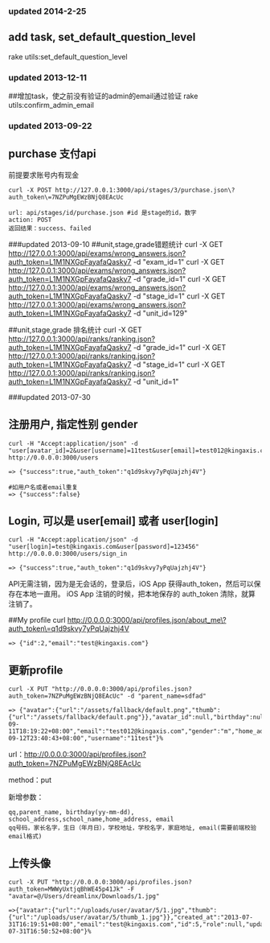 ### updated 2014-2-25
## add task, set_default_question_level
rake utils:set_default_question_level

### updated 2013-12-11
##增加task，使之前没有验证的admin的email通过验证
rake utils:confirm_admin_email

### updated 2013-09-22
## purchase 支付api
前提要求账号内有现金
    
    curl -X POST http://127.0.0.1:3000/api/stages/3/purchase.json\?auth_token\=7NZPuMgEWzBNjQ8EAcUc 

    url: api/stages/id/purchase.json #id 是stage的id，数字
    action: POST
    返回结果：success、failed




###updated 2013-09-10
##unit,stage,grade错题统计
    curl -X GET http://127.0.0.1:3000/api/exams/wrong_answers.json?auth_token=L1M1NXGpFayafaQasky7 -d "exam_id=1" 
    curl -X GET http://127.0.0.1:3000/api/exams/wrong_answers.json?auth_token=L1M1NXGpFayafaQasky7 -d "grade_id=1" 
    curl -X GET http://127.0.0.1:3000/api/exams/wrong_answers.json?auth_token=L1M1NXGpFayafaQasky7 -d "stage_id=1" 
    curl -X GET http://127.0.0.1:3000/api/exams/wrong_answers.json?auth_token=L1M1NXGpFayafaQasky7 -d "unit_id=129" 
 
##unit,stage,grade 排名统计
    curl -X GET http://127.0.0.1:3000/api/ranks/ranking.json?auth_token=L1M1NXGpFayafaQasky7 -d "grade_id=1"
    curl -X GET http://127.0.0.1:3000/api/ranks/ranking.json?auth_token=L1M1NXGpFayafaQasky7 -d "stage_id=1"
    curl -X GET http://127.0.0.1:3000/api/ranks/ranking.json?auth_token=L1M1NXGpFayafaQasky7 -d "unit_id=1"

###updated 2013-07-30

## 注册用户, 指定性别 gender
    curl -H "Accept:application/json" -d "user[avatar_id]=2&user[username]=11test&user[email]=test012@kingaxis.com&user[password]=123456&user[password_confirmation]=123456&user[gender]=m" http://0.0.0.0:3000/users
    
    => {"success":true,"auth_token":"q1d9skvy7yPqUajzhj4V"}
    
    #如用户名或者email重复
    => {"success":false}

## Login, 可以是 user[email] 或者 user[login]
    curl -H "Accept:application/json" -d "user[login]=test@kingaxis.com&user[password]=123456" http://0.0.0.0:3000/users/sign_in

    => {"success":true,"auth_token":"q1d9skvy7yPqUajzhj4V"}

API无需注销，因为是无会话的，登录后，iOS App 获得auth_token，然后可以保存在本地一直用。
iOS App 注销的时候，把本地保存的 auth_token 清除，就算注销了。

##My profile
    curl http://0.0.0.0:3000/api/profiles.json/about_me\?auth_token\=q1d9skvy7yPqUajzhj4V
    
    => {"id":2,"email":"test@kingaxis.com"}

## 更新profile
    curl -X PUT "http://0.0.0.0:3000/api/profiles.json?auth_token=7NZPuMgEWzBNjQ8EAcUc" -d "parent_name=sdfad"

    => {"avatar":{"url":"/assets/fallback/default.png","thumb":{"url":"/assets/fallback/default.png"}},"avatar_id":null,"birthday":null,"created_at":"2013-09-11T18:19:22+08:00","email":"test012@kingaxis.com","gender":"m","home_address":null,"id":98,"parent_name":"sdfad","qq":"1111","role":null,"school_address":null,"school_name":null,"updated_at":"2013-09-12T23:40:43+08:00","username":"11test"}%    

url：http://0.0.0.0:3000/api/profiles.json?auth_token=7NZPuMgEWzBNjQ8EAcUc

method：put

新增参数：

    qq,parent_name, birthday(yy-mm-dd), school_address,school_name,home_address, email
    qq号码，家长名字，生日（年月日），学校地址，学校名字，家庭地址, email(需要前端校验email格式)
## 上传头像
    curl -X PUT "http://0.0.0.0:3000/api/profiles.json?auth_token=MWWyUxtjqBhWE45p41Jk" -F "avatar=@/Users/dreamlinx/Downloads/1.jpg"
  
    =>{"avatar":{"url":"/uploads/user/avatar/5/1.jpg","thumb":{"url":"/uploads/user/avatar/5/thumb_1.jpg"}},"created_at":"2013-07-31T16:19:51+08:00","email":"test@kingaxis.com","id":5,"role":null,"updated_at":"2013-07-31T16:50:52+08:00"}%
